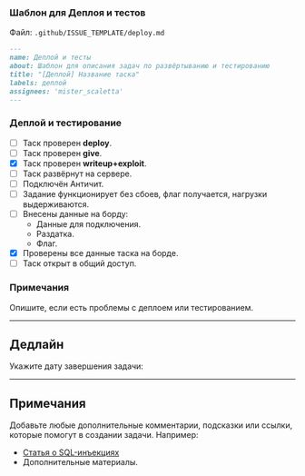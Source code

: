 ### **Шаблон для Деплоя и тестов**
Файл: `.github/ISSUE_TEMPLATE/deploy.md`

```markdown
---
name: Деплой и тесты
about: Шаблон для описания задач по развёртыванию и тестированию
title: "[Деплой] Название таска"
labels: деплой
assignees: 'mister_scaletta'
---
```

### Деплой и тестирование

- [ ] Таск проверен **deploy**.
- [ ] Таск проверен **give**.
- [x] Таск проверен **writeup+exploit**.
- [ ] Таск развёрнут на сервере.
- [ ] Подключён Античит.
- [ ] Задание функционирует без сбоев, флаг получается, нагрузки выдерживаются.
- [ ] Внесены данные на борду:
  - Данные для подключения.
  - Раздатка.
  - Флаг.
- [x] Проверены все данные таска на борде.
- [ ] Таск открыт в общий доступ.

### Примечания

Опишите, если есть проблемы с деплоем или тестированием.

---

## Дедлайн
Укажите дату завершения задачи:


---

## Примечания
Добавьте любые дополнительные комментарии, подсказки или ссылки, которые помогут в создании задачи. Например:
- [Статья о SQL-инъекциях](https://example.com)
- Дополнительные материалы.

